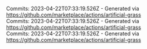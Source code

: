 Commits: 2023-04-22T07:33:19.526Z - Generated via https://github.com/marketplace/actions/artificial-grass
<br>
Commits: 2023-04-22T07:33:19.526Z - Generated via https://github.com/marketplace/actions/artificial-grass
<br>
Commits: 2023-04-22T07:33:19.526Z - Generated via https://github.com/marketplace/actions/artificial-grass
<br>
